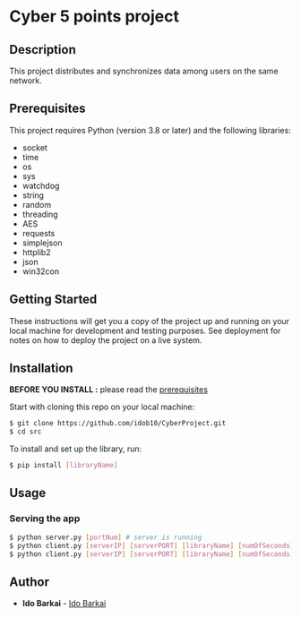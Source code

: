 # Cyber 5 points project

## Description
This project distributes and synchronizes data among users on the same network.

## Prerequisites
This project requires Python (version 3.8 or later) and the following libraries:
- socket
- time
- os
- sys
- watchdog
- string
- random
- threading
- AES
- requests
- simplejson
- httplib2
- json
- win32con

## Getting Started

These instructions will get you a copy of the project up and running on your local machine for development and testing purposes. See deployment for notes on how to deploy the project on a live system.

## Installation

**BEFORE YOU INSTALL :** please read the [prerequisites](#prerequisites)

Start with cloning this repo on your local machine:

```sh
$ git clone https://github.com/idob10/CyberProject.git
$ cd src
```

To install and set up the library, run:

```sh
$ pip install [libraryName]
```
## Usage

### Serving the app

```sh
$ python server.py [portNum] # server is running
$ python client.py [serverIP] [serverPORT] [libraryName] [numOfSeconds] # new user is connected to a new group
$ python client.py [serverIP] [serverPORT] [libraryName] [numOfSeconds] [token] # new user is connected to an existing group
```


## Author

* **Ido Barkai** - [Ido Barkai](https://github.com/idob10)